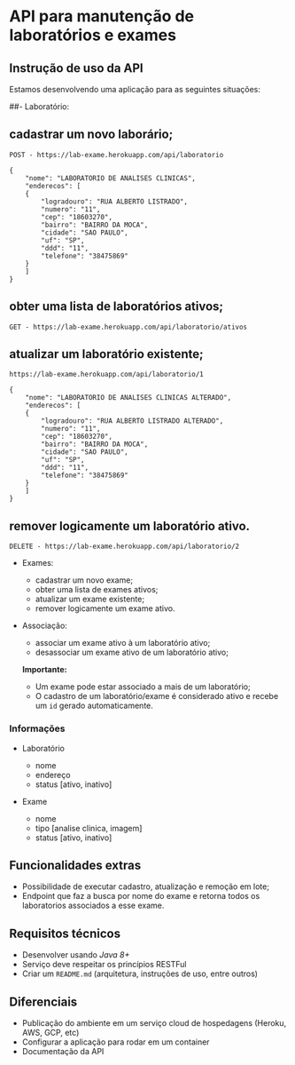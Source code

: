 # API para manutenção de laboratórios e exames

## Instrução de uso da API

Estamos desenvolvendo uma aplicação para as seguintes situações:

##- Laboratório:
##	cadastrar um novo laborário;
	POST - https://lab-exame.herokuapp.com/api/laboratorio

	{
	    "nome": "LABORATORIO DE ANALISES CLINICAS",
	    "enderecos": [
		{
		    "logradouro": "RUA ALBERTO LISTRADO",
		    "numero": "11",
		    "cep": "18603270",
		    "bairro": "BAIRRO DA MOCA",
		    "cidade": "SAO PAULO",
		    "uf": "SP",
		    "ddd": "11",
		    "telefone": "38475869"
		}			
	    ]
	}

##	obter uma lista de laboratórios ativos;
	GET - https://lab-exame.herokuapp.com/api/laboratorio/ativos

##  	atualizar um laboratório existente;
	https://lab-exame.herokuapp.com/api/laboratorio/1

	{
	    "nome": "LABORATORIO DE ANALISES CLINICAS ALTERADO",
	    "enderecos": [
		{
		    "logradouro": "RUA ALBERTO LISTRADO ALTERADO",
		    "numero": "11",
		    "cep": "18603270",
		    "bairro": "BAIRRO DA MOCA",
		    "cidade": "SAO PAULO",
		    "uf": "SP",
		    "ddd": "11",
		    "telefone": "38475869"
		}			
	    ]
	}

##  	remover logicamente um laboratório ativo.
	DELETE - https://lab-exame.herokuapp.com/api/laboratorio/2


- Exames:
  - cadastrar um novo exame;
  - obter uma lista de exames ativos;
  - atualizar um exame existente;
  - remover logicamente um exame ativo.

- Associação:
  - associar um exame ativo à um laboratório ativo;
  - desassociar um exame ativo de um laboratório ativo;

  **Importante:**

  - Um exame pode estar associado a mais de um laboratório;
  - O cadastro de um laboratório/exame é considerado ativo e recebe um `id` gerado automaticamente.

### Informações

- Laboratório
  - nome
  - endereço
  - status [ativo, inativo]

- Exame
  - nome
  - tipo [analise clinica, imagem]
  - status [ativo, inativo]

## Funcionalidades extras

- Possibilidade de executar cadastro, atualização e remoção em lote;
- Endpoint que faz a busca por nome do exame e retorna todos os laboratorios associados a esse exame.

## Requisitos técnicos

- Desenvolver usando *Java 8+*
- Serviço deve respeitar os princípios RESTFul
- Criar um `README.md` (arquitetura, instruções de uso, entre outros)

## Diferenciais

- Publicação do ambiente em um serviço cloud de hospedagens (Heroku, AWS, GCP, etc)
- Configurar a aplicação para rodar em um container
- Documentação da API
